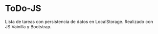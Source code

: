 # ToDo-JS
Lista de tareas con persistencia de datos en LocalStorage. Realizado con JS Vainilla y Bootstrap. 
